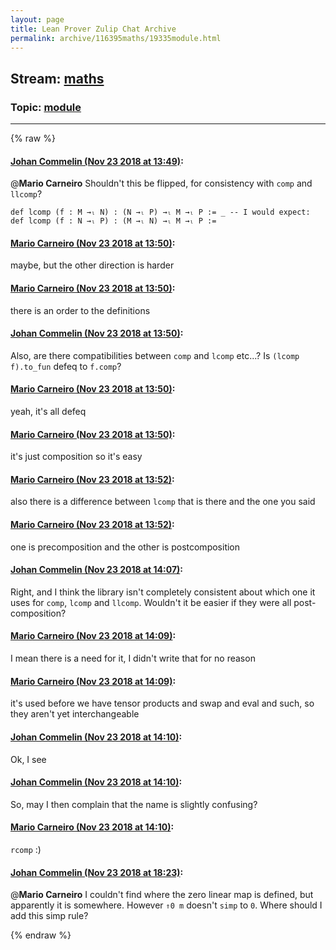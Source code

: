 ```yaml
---
layout: page
title: Lean Prover Zulip Chat Archive 
permalink: archive/116395maths/19335module.html
---
```


## Stream: [maths](index.html)
### Topic: [module](19335module.html)

---


{% raw %}
#### [ Johan Commelin (Nov 23 2018 at 13:49)](https://leanprover.zulipchat.com/#narrow/stream/116395-maths/topic/module/near/148227117):
@**Mario Carneiro** Shouldn't this be flipped, for consistency with `comp` and `llcomp`?
```lean
def lcomp (f : M →ₗ N) : (N →ₗ P) →ₗ M →ₗ P := _ -- I would expect:   def lcomp (f : N →ₗ P) : (M →ₗ N) →ₗ M →ₗ P :=
```

#### [ Mario Carneiro (Nov 23 2018 at 13:50)](https://leanprover.zulipchat.com/#narrow/stream/116395-maths/topic/module/near/148227175):
maybe, but the other direction is harder

#### [ Mario Carneiro (Nov 23 2018 at 13:50)](https://leanprover.zulipchat.com/#narrow/stream/116395-maths/topic/module/near/148227185):
there is an order to the definitions

#### [ Johan Commelin (Nov 23 2018 at 13:50)](https://leanprover.zulipchat.com/#narrow/stream/116395-maths/topic/module/near/148227192):
Also, are there compatibilities between `comp` and `lcomp` etc...? Is `(lcomp f).to_fun` defeq to `f.comp`?

#### [ Mario Carneiro (Nov 23 2018 at 13:50)](https://leanprover.zulipchat.com/#narrow/stream/116395-maths/topic/module/near/148227195):
yeah, it's all defeq

#### [ Mario Carneiro (Nov 23 2018 at 13:50)](https://leanprover.zulipchat.com/#narrow/stream/116395-maths/topic/module/near/148227203):
it's just composition so it's easy

#### [ Mario Carneiro (Nov 23 2018 at 13:52)](https://leanprover.zulipchat.com/#narrow/stream/116395-maths/topic/module/near/148227283):
also there is a difference between `lcomp` that is there and the one you said

#### [ Mario Carneiro (Nov 23 2018 at 13:52)](https://leanprover.zulipchat.com/#narrow/stream/116395-maths/topic/module/near/148227284):
one is precomposition and the other is postcomposition

#### [ Johan Commelin (Nov 23 2018 at 14:07)](https://leanprover.zulipchat.com/#narrow/stream/116395-maths/topic/module/near/148228046):
Right, and I think the library isn't completely consistent about which one it uses for `comp`, `lcomp` and `llcomp`. Wouldn't it be easier if they were all post-composition?

#### [ Mario Carneiro (Nov 23 2018 at 14:09)](https://leanprover.zulipchat.com/#narrow/stream/116395-maths/topic/module/near/148228136):
I mean there is a need for it, I didn't write that for no reason

#### [ Mario Carneiro (Nov 23 2018 at 14:09)](https://leanprover.zulipchat.com/#narrow/stream/116395-maths/topic/module/near/148228156):
it's used before we have tensor products and swap and eval and such, so they aren't yet interchangeable

#### [ Johan Commelin (Nov 23 2018 at 14:10)](https://leanprover.zulipchat.com/#narrow/stream/116395-maths/topic/module/near/148228209):
Ok, I see

#### [ Johan Commelin (Nov 23 2018 at 14:10)](https://leanprover.zulipchat.com/#narrow/stream/116395-maths/topic/module/near/148228225):
So, may I then complain that the name is slightly confusing?

#### [ Mario Carneiro (Nov 23 2018 at 14:10)](https://leanprover.zulipchat.com/#narrow/stream/116395-maths/topic/module/near/148228232):
`rcomp` :)

#### [ Johan Commelin (Nov 23 2018 at 18:23)](https://leanprover.zulipchat.com/#narrow/stream/116395-maths/topic/module/near/148241025):
@**Mario Carneiro** I couldn't find where the zero linear map is defined, but apparently it is somewhere. However `⇑0 m` doesn't `simp` to `0`. Where should I add this simp rule?


{% endraw %}
